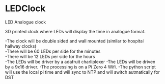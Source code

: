 # LEDClock
LED Analogue clock

3D printed clock where LEDs will display the time in analogue format. 

-The clock will be double sided and wall mounted (similar to hospital hallway clocks)  
-There will be 60 LEDs per side for the minutes  
-There will be 12 LEDs per side for the hours  
-The LEDs will be driver by a adafruit charliplexer
-The LEDs will be driven by a 9x16 driver. 
-The processing is on a Pi Zero 4 Wifi.
-The python script will use the local pi time and will sync to NTP and will switch autmatically for DST  

